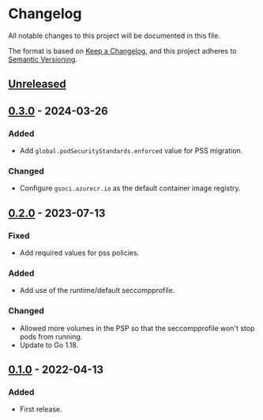 # Changelog

All notable changes to this project will be documented in this file.

The format is based on [Keep a Changelog](https://keepachangelog.com/en/1.0.0/), and this project adheres
to [Semantic Versioning](https://semver.org/spec/v2.0.0.html).

## [Unreleased]

## [0.3.0] - 2024-03-26

### Added
- Add `global.podSecurityStandards.enforced` value for PSS migration.
### Changed

- Configure `gsoci.azurecr.io` as the default container image registry.

## [0.2.0] - 2023-07-13

### Fixed

- Add required values for pss policies.

### Added

- Add use of the runtime/default seccompprofile.

### Changed

- Allowed more volumes in the PSP so that the seccompprofile won't stop pods from running.
- Update to Go 1.18.

## [0.1.0] - 2022-04-13

### Added

- First release.

[Unreleased]: https://github.com/giantswarm/aws-tccpf-watchdog/compare/v0.3.0...HEAD
[0.3.0]: https://github.com/giantswarm/aws-tccpf-watchdog/compare/v0.2.0...v0.3.0
[0.2.0]: https://github.com/giantswarm/aws-tccpf-watchdog/compare/v0.1.0...v0.2.0
[0.1.0]: https://github.com/giantswarm/aws-tccpf-watchdog/compare/v0.0.0...v0.1.0
